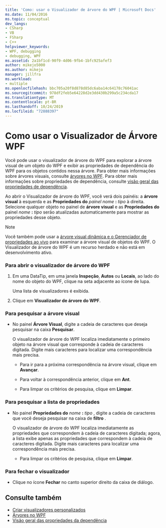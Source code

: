 ```yaml
---
title: 'Como: usar o Visualizador de árvore do WPF | Microsoft Docs'
ms.date: 11/04/2016
ms.topic: conceptual
dev_langs:
- CSharp
- VB
- FSharp
- C++
helpviewer_keywords:
- WPF, debugging
- debugging, WPF
ms.assetid: 2a1bf1cd-90f9-4d06-9fb4-1bfc925afef3
author: mikejo5000
ms.author: mikejo
manager: jillfra
ms.workload:
- multiple
ms.openlocfilehash: bbc705a20f8d878d85dc6aba14c64178c76041ac
ms.sourcegitcommit: 978df2feb5e64228d2e3dd430b299a5c234cda17
ms.translationtype: MT
ms.contentlocale: pt-BR
ms.lasthandoff: 10/24/2019
ms.locfileid: "72888397"
---
```

# <a name="how-to-use-the-wpf-tree-visualizer"></a>Como usar o Visualizador de Árvore WPF
Você pode usar o visualizador de árvore do WPF para explorar a árvore visual de um objeto do WPF e exibir as propriedades de dependência do WPF para os objetos contidos nessa árvore. Para obter mais informações sobre árvores visuais, consulte [árvores no WPF](/dotnet/framework/wpf/advanced/trees-in-wpf). Para obter mais informações sobre propriedades de dependência, consulte [visão geral das propriedades de dependência](/dotnet/framework/wpf/advanced/dependency-properties-overview).

 Ao abrir o Visualizador de árvore do WPF, você verá dois painéis: a **árvore visual** à esquerda e as **Propriedades do** _painel nome_ **:** _tipo_ à direita. Selecione qualquer objeto no painel de **árvore visual** e as **Propriedades do** painel _nome_ **:** _tipo_ serão atualizadas automaticamente para mostrar as propriedades desse objeto.

 > [!NOTE]
 > Você também pode usar a [árvore visual dinâmica e o Gerenciador de propriedades ao vivo](../xaml-tools/inspect-xaml-properties-while-debugging.md) para examinar a árvore visual de objetos do WPF. O Visualizador de árvore do WPF é um recurso herdado e não está em desenvolvimento ativo.

### <a name="to-open-the-wpf-tree-visualizer"></a>Para abrir o visualizador de árvore do WPF

1. Em uma DataTip, em uma janela **Inspeção**, **Autos** ou **Locais**, ao lado do nome do objeto do WPF, clique na seta adjacente ao ícone de lupa.

     Uma lista de visualizadores é exibida.

2. Clique em **Visualizador de árvore do WPF**.

### <a name="to-search-the-visual-tree"></a>Para pesquisar a árvore visual

- No painel **Árvore Visual**, digite a cadeia de caracteres que deseja pesquisar na caixa **Pesquisar**.

  O visualizador de árvore do WPF localiza imediatamente o primeiro objeto na árvore visual que corresponde à cadeia de caracteres digitada. Digite mais caracteres para localizar uma correspondência mais precisa.

  - Para ir para a próxima correspondência na árvore visual, clique em **Avançar**.

  - Para voltar à correspondência anterior, clique em **Ant**.

  - Para limpar os critérios de pesquisa, clique em **Limpar**.

### <a name="to-search-the-properties-list"></a>Para pesquisar a lista de propriedades

- No painel **Propriedades do** _nome_ **:** _tipo_ , digite a cadeia de caracteres que você deseja pesquisar na caixa de **filtro** .

  O visualizador de árvore do WPF localiza imediatamente as propriedades que correspondem à cadeia de caracteres digitada; agora, a lista exibe apenas as propriedades que correspondem à cadeia de caracteres digitada. Digite mais caracteres para localizar uma correspondência mais precisa.

  - Para limpar os critérios de pesquisa, clique em **Limpar**.

### <a name="to-close-the-visualizer"></a>Para fechar o visualizador

- Clique no ícone **Fechar** no canto superior direito da caixa de diálogo.

## <a name="see-also"></a>Consulte também
- [Criar visualizadores personalizados](../debugger/create-custom-visualizers-of-data.md)
- [Árvores no WPF](/dotnet/framework/wpf/advanced/trees-in-wpf)
- [Visão geral das propriedades da dependência](/dotnet/framework/wpf/advanced/dependency-properties-overview)
